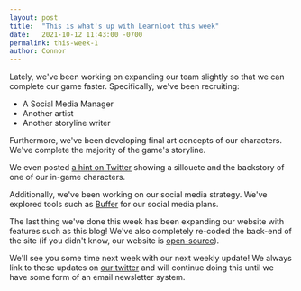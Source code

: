 ```yaml
---
layout: post
title:  "This is what's up with Learnloot this week"
date:   2021-10-12 11:43:00 -0700
permalink: this-week-1
author: Connor
---
```


Lately, we've been working on expanding our team slightly so that we can complete our game faster. Specifically, we've been recruiting:
* A Social Media Manager
* Another artist
* Another storyline writer

Furthermore, we've been developing final art concepts of our characters. We've complete the majority of the game's storyline.

We even posted [a hint on Twitter](https://twitter.com/LearnlootEdu/status/1447310982745935880) showing a sillouete and the backstory of one of our in-game characters.

Additionally, we've been working on our social media strategy. We've explored tools such as [Buffer](https://buffer.com/) for our social media plans.

The last thing we've done this week has been expanding our website with features such as this blog! We've also completely re-coded the back-end of the site (if you didn't know, our website is [open-source](https://github.com/Learnloot/learnloot.github.io)).

We'll see you some time next week with our next weekly update! We always link to these updates on [our twitter](https://twitter.com/LearnlootEdu) and will continue doing this until we have some form of an email newsletter system.